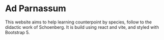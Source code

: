 # Ad Parnassum

This website aims to help learning counterpoint by species, follow to the didactic work of Schoenberg.
It is build using react and vite, and styled with Bootstrap 5.